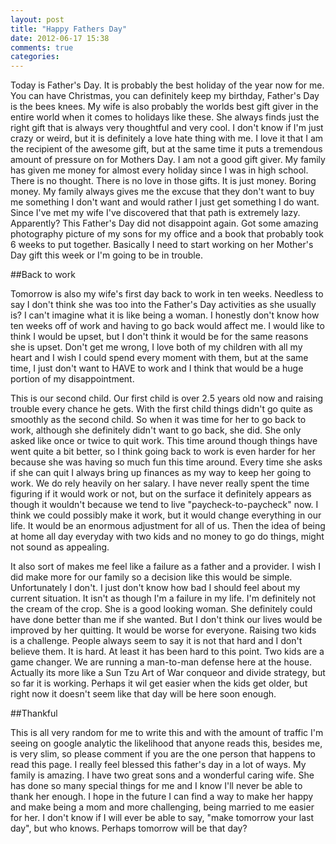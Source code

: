 ```yaml
---
layout: post
title: "Happy Fathers Day"
date: 2012-06-17 15:38
comments: true
categories: 
---
```


Today is Father's Day. It is probably the best holiday of the year now for me. You can have Christmas, you can definitely keep my birthday, Father's Day is the bees knees. My wife is also probably the worlds best gift giver in the entire world when it comes to holidays like these. She always finds just the right gift that is always very thoughtful and very cool. I don't know if I'm just crazy or weird, but it is definitely a love hate thing with me. I love it that I am the recipient of the awesome gift, but at the same time it puts a tremendous amount of pressure on for Mothers Day. I am not a good gift giver. My family has given me money for almost every holiday since I was in high school. There is no thought. There is no love in those gifts. It is just money. Boring money. My family always gives me the excuse that they don't want to buy me something I don't want and would rather I just get something I do want. Since I've met my wife I've discovered that that path is extremely lazy. Apparently? This Father's Day did not disappoint again. Got some amazing photography picture of my sons for my office and a book that probably took 6 weeks to put together. Basically I need to start working on her Mother's Day gift this week or I'm going to be in trouble.

##Back to work

Tomorrow is also my wife's first day back to work in ten weeks. Needless to say I don't think she was too into the Father's Day activities as she usually is? I can't imagine what it is like being a woman. I honestly don't know how ten weeks off of work and having to go back would affect me. I would like to think I would be upset, but I don't think it would be for the same reasons she is upset. Don't get me wrong, I love both of my children with all my heart and I wish I could spend every moment with them, but at the same time, I just don't want to HAVE to work and I think that would be a huge portion of my disappointment.

This is our second child. Our first child is over 2.5 years old now and raising trouble every chance he gets. With the first child things didn't go quite as smoothly as the second child. So when it was time for her to go back to work, although she definitely didn't want to go back, she did. She only asked like once or twice to quit work. This time around though things have went quite a bit better, so I think going back to work is even harder for her because she was having so much fun this time around. Every time she asks if she can quit I always bring up finances as my way to keep her going to work. We do rely heavily on her salary. I have never really spent the time figuring if it would work or not, but on the surface it definitely appears as though it wouldn't because we tend to live "paycheck-to-paycheck" now. I think we could possibly make it work, but it would change everything in our life. It would be an enormous adjustment for all of us. Then the idea of being at home all day everyday with two kids and no money to go do things, might not sound as appealing.

It also sort of makes me feel like a failure as a father and a provider. I wish I did make more for our family so a decision like this would be simple. Unfortunately I don't. I just don't know how bad I should feel about my current situation. It isn't as though I'm a failure in my life. I'm definitely not the cream of the crop. She is a good looking woman. She definitely could have done better than me if she wanted. But I don't think our lives would be improved by her quitting. It would be worse for everyone. Raising two kids is a challenge. People always seem to say it is not that hard and I don't believe them. It is hard. At least it has been hard to this point. Two kids are a game changer. We are running a man-to-man defense here at the house. Actually its more like a Sun Tzu Art of War conqueor and divide strategy, but so far it is working. Perhaps it wil get easier when the kids get older, but right now it doesn't seem like that day will be here soon enough.

##Thankful

This is all very random for me to write this and with the amount of traffic I'm seeing on google analytic the likelihood that anyone reads this, besides me, is very slim, so please comment if you are the one person that happens to read this page. I really feel blessed this father's day in a lot of ways. My family is amazing. I have two great sons and a wonderful caring wife. She has done so many special things for me and I know I'll never be able to thank her enough. I hope in the future I can find a way to make her happy and make being a mom and more challenging, being married to me easier for her. I don't know if I will ever be able to say, "make tomorrow your last day", but who knows. Perhaps tomorrow will be that day?